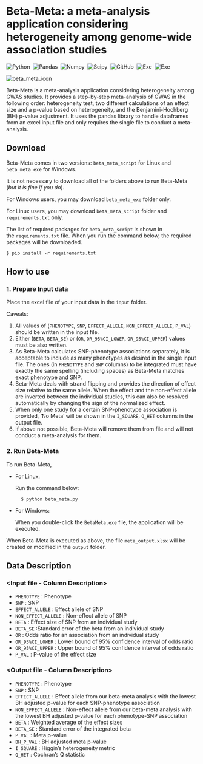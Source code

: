 # Beta-Meta: a meta-analysis application considering heterogeneity among genome-wide association studies

![Python](https://img.shields.io/badge/-Python-05122A?style=flat&logo=python)&nbsp;
![Pandas](https://img.shields.io/badge/-pandas-05122A?style=flat&logo=pandas)&nbsp;
![Numpy](https://img.shields.io/badge/-NumPy-05122A?style=flat&logo=numpy)&nbsp;
![Scipy](https://img.shields.io/badge/-SciPy-05122A?style=flat&logo=scipy)&nbsp;
![GitHub](https://img.shields.io/badge/-GitHub-05122A?style=flat&logo=github)&nbsp;
![Exe](https://img.shields.io/badge/-exe-05122A?style=flat&logo=exe)&nbsp;
![Exe](https://github.com/Gyungbu/beta_meta/issues/3#issue-1295004982style=flat&logo=exe)&nbsp;

![beta_meta_icon](https://user-images.githubusercontent.com/106565330/177439764-bd1d00c4-a553-4ec0-b75a-3222bef155c6.png)

Beta-Meta is a meta-analysis application considering heterogeneity among GWAS studies. It provides a step-by-step meta-analysis of GWAS in the following order: heterogeneity test, two different calculations of an effect size and a p-value based on heterogeneity, and the Benjamini-Hochberg (BH) p-value adjustment. It uses the pandas library to handle dataframes from an excel input file and only requires the single file to conduct a meta-analysis.

## Download

Beta-Meta comes in two versions: `beta_meta_script` for Linux and `beta_meta_exe` for Windows.

It is not necessary to download all of the folders above to run Beta-Meta (*but it is fine if you do*). 

For Windows users, you may download `beta_meta_exe` folder only. 

For Linux users, you may download `beta_meta_script` folder and `requirements.txt` only.

The list of required packages for `beta_meta_script` is shown in the `requirements.txt` file. When you run the command below, the required packages will be downloaded.

	$ pip install -r requirements.txt

## How to use

### 1. Prepare Input data
Place the excel file of your input data in the `input` folder.

Caveats: 

1. All values of (`PHENOTYPE`, `SNP`, `EFFECT_ALLELE`, `NON_EFFECT_ALLELE`, `P_VAL`) should be written in the input file.
2. Either (`BETA`, `BETA_SE`) or (`OR`, `OR_95%CI_LOWER`, `OR_95%CI_UPPER`) values must be also written.
3. As Beta-Meta calculates SNP-phenotype associations separately, it is acceptable to include as many phenotypes as desired in the single input file. The ones (in `PHENOTYPE` and `SNP` columns) to be integrated must have exactly the same spelling (including spaces) as Beta-Meta matches exact phenotype and SNP.
4. Beta-Meta deals with strand flipping and provides the direction of effect size relative to the same allele. When the effect and the non-effect allele are inverted between the individual studies, this can also be resolved automatically by changing the sign of the normalized effect.
5. When only one study for a certain SNP-phenotype association is provided, ‘No Meta’ will be shown in the `I_SQUARE`, `Q_HET` columns in the output file.
6. If above not possible, Beta-Meta will remove them from file and will not conduct a meta-analysis for them.

### 2. Run Beta-Meta
To run Beta-Meta,

- For Linux:
    
    Run the command below:

		$ python beta_meta.py
    
- For Windows:
    
    When you double-click the `BetaMeta.exe` file, the application will be executed.
    

When Beta-Meta is executed as above, the file `meta_output.xlsx` will be created or modified in the `output` folder.

## Data Description

### <Input file - Column Description>

* `PHENOTYPE` : Phenotype 	
* `SNP` : SNP 
* `EFFECT_ALLELE` : Effect allele of SNP	
* `NON_EFFECT_ALLELE` : Non-effect allele of SNP	
* `BETA` : Effect size of SNP from an individual study
* `BETA_SE` :Standard error of the beta from an individual study	
* `OR` : Odds ratio for an association from an individual study	
* `OR_95%CI_LOWER` : Lower bound of 95% confidence interval of odds ratio	
* `OR_95%CI_UPPER` : Upper bound of 95% confidence interval of odds ratio 	
* `P_VAL` : P-value of the effect size

### <Output file - Column Description>
	
* `PHENOTYPE` : Phenotype
* `SNP` : SNP 
* `EFFECT_ALLELE` : Effect allele from our beta-meta analysis with the lowest BH adjusted p-value for each SNP-phenotype association
* `NON_EFFECT_ALLELE` : Non-effect allele from our beta-meta analysis with the lowest BH adjusted p-value for each phenotype-SNP association
* `BETA` : Weighted average of the effect sizes
* `BETA_SE` : Standard error of the integrated beta
* `P_VAL` : Meta p-value
* `BH_P_VAL` : BH adjusted meta p-value
* `I_SQUARE` : Higgin’s heterogeneity metric
* `Q_HET` : Cochran’s Q statistic
